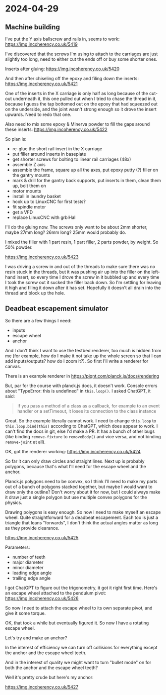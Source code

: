# 2024-04-29

## Machine building

I've put the Y axis ballscrew and rails in, seems to work: https://img.incoherency.co.uk/5419

I've discovered that the screws I'm using to attach to the carriages are just slightly too long,
need to either cut the ends off or buy some shorter ones.

Inserts after gluing: https://img.incoherency.co.uk/5420

And then after chiseling off the epoxy and filing down the inserts: https://img.incoherency.co.uk/5421

One of the inserts in the X carriage is only half as long because of the cut-out underneath it, this one pulled out
when I tried to chase the thread in it, because I guess the tap bottomed out on the epoxy that had squeezed out on
the underside, and the joint wasn't strong enough so it drove the insert upwards. Need to redo that one.

Also need to mix some epoxy & Minerva powder to fill the gaps around these inserts: https://img.incoherency.co.uk/5422

So plan is:

 * re-glue the short rail insert in the X carriage
 * put filler around inserts in baseplate
 * get shorter screws for bolting to linear rail carriages (48x)
 * assemble Z axis
 * assemble the frame, square up all the axes, put epoxy putty (?) filler on the gantry mounts
 * mark & drill for the gantry back supports, put inserts in them, clean them up, bolt them on
 * motor mounts
 * install in laundry basket
 * hook up to LinuxCNC for first tests?
 * fit spindle motor
 * get a VFD
 * replace LinuxCNC with grblHal

I'll do the gluing now. The screws only want to be about 2mm shorter, maybe 27mm long? 26mm long? 25mm would probably
do.

I mixed the filler with 1 part resin, 1 part filler, 2 parts powder, by weight. So 50% powder.

https://img.incoherency.co.uk/5423

I was driving a screw in and out of the threads to make sure there was no resin stuck in the threads, but it was pushing
air up into the filler on the left-hand insert, so every time I drove the screw in it bubbled up and every time I took
the screw out it sucked the filler back down. So I'm settling for leaving it high and filing it down after it has set.
Hopefully it doesn't all drain into the thread and block up the hole.

## Deadbeat escapement simulator

So there are a few things I need:

 * inputs
 * escape wheel
 * anchor

And I don't think I want to use the testbed renderer, too much is hidden from me (for example, how do I make it not take
up the whole screen so that I can add inputs/outputs? how do I zoom it?). So first I'll write a renderer for canvas.

There is an example renderer in https://piqnt.com/planck.js/docs/rendering

But, par for the course with planck.js docs, it doesn't work. Console errors about "TypeError: this is undefined" in
`this.loop()`. I asked ChatGPT, it said:

> If you pass a method of a class as a callback, for example to an event handler or a setTimeout, it loses its connection to the class instance

Great. So the example literally cannot work. I need to change `this.loop` to `this.loop.bind(this)` according to ChatGPT,
which does appear to work. I can't find the docs in git, else I'd make a PR. It has a bunch of other bugs (like binding `remove-fixture`
to `removeBody()` and vice versa, and not binding `remove-joint` at all).

OK, got the renderer working: https://img.incoherency.co.uk/5424

So far it can only draw circles and straight lines. Next up is probably polygons, because that's what I'll need for the escape wheel
and the anchor.

Planck.js polygons need to be convex, so I think I'll need to make my parts out of a bunch of polygons stacked together, but maybe I
would want to draw only the outline? Don't worry about it for now, but I could always make it draw just a single polygon but use multiple
convex polygons for the physics.

Drawing polygons is easy enough. So now I need to make myself an escape wheel. Quite straightforward for a deadbeat escapement.
Each too is just a triangle that leans "forwards", I don't think the actual angles matter as long as they provide clearance.

https://img.incoherency.co.uk/5425

Parameters:

 * number of teeth
 * major diameter
 * minor diameter
 * leading edge angle
 * trailing edge angle

I got ChatGPT to figure out the trigonometry, it got it right first time. Here's an escape
wheel attached to the pendulum pivot: https://img.incoherency.co.uk/5426

So now I need to attach the escape wheel to its own separate pivot, and give it some torque.

OK, that took a while but eventually figured it. So now I have a rotating escape wheel.

Let's try and make an anchor?

In the interest of efficiency we can turn off collisions for everything except the anchor and the escape wheel teeth.

And in the interest of quality we might want to turn "bullet mode" on for both the anchor and the escape wheel teeth?

Well it's pretty crude but here's my anchor:

https://img.incoherency.co.uk/5427
